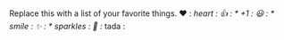 Replace this with a list of your favorite things.
❤️	: *heart :
👍	: * +1 :
😃 : * smile :
✨	: * sparkles :
🎉	:* tada :
